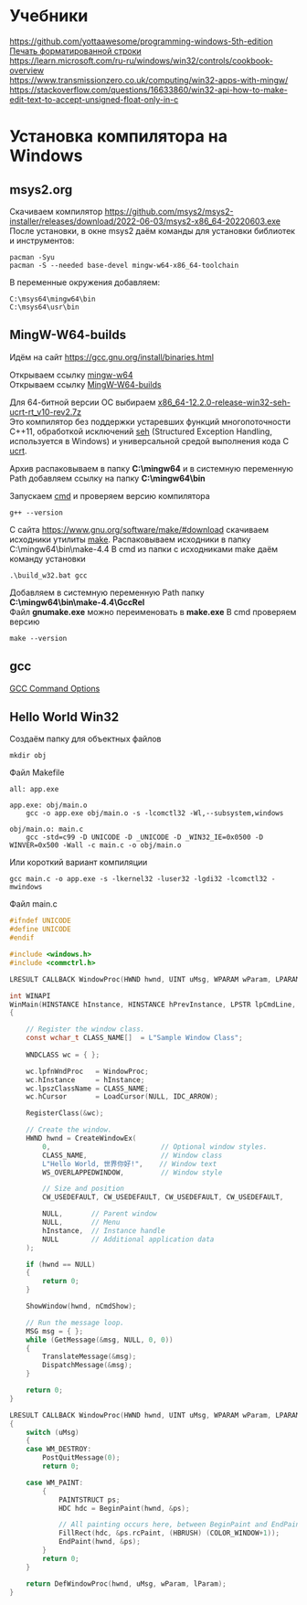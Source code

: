 # Учебники
https://github.com/yottaawesome/programming-windows-5th-edition  
[Печать форматированной строки](https://learn.microsoft.com/en-us/cpp/c-runtime-library/reference/sprintf-s-sprintf-s-l-swprintf-s-swprintf-s-l?view=msvc-170)  
https://learn.microsoft.com/ru-ru/windows/win32/controls/cookbook-overview  
https://www.transmissionzero.co.uk/computing/win32-apps-with-mingw/  
https://stackoverflow.com/questions/16633860/win32-api-how-to-make-edit-text-to-accept-unsigned-float-only-in-c  

# Установка компилятора на Windows

## msys2.org
Скачиваем компилятор
https://github.com/msys2/msys2-installer/releases/download/2022-06-03/msys2-x86_64-20220603.exe
После установки, в окне msys2 даём команды для установки библиотек и инструментов:
```
pacman -Syu
pacman -S --needed base-devel mingw-w64-x86_64-toolchain
```
В переменные окружения добавляем:
```
C:\msys64\mingw64\bin
C:\msys64\usr\bin
```

## MingW-W64-builds
Идём на сайт https://gcc.gnu.org/install/binaries.html  

Открываем ссылку [mingw-w64](https://www.mingw-w64.org/downloads/)  
Открываем ссылку [MingW-W64-builds](https://github.com/niXman/mingw-builds-binaries/releases)  

Для 64-битной версии ОС выбираем [x86_64-12.2.0-release-win32-seh-ucrt-rt_v10-rev2.7z](https://github.com/niXman/mingw-builds-binaries/releases/download/12.2.0-rt_v10-rev2/x86_64-12.2.0-release-win32-seh-ucrt-rt_v10-rev2.7z)  
Это компилятор без поддержки устаревших функций многопоточности С++11, обработкой исключений [seh](https://learn.microsoft.com/en-us/cpp/cpp/structured-exception-handling-c-cpp?view=msvc-170) (Structured Exception Handling, используется в Windows) и универсальной средой выполнения кода C [ucrt](https://support.microsoft.com/en-us/topic/update-for-universal-c-runtime-in-windows-c0514201-7fe6-95a3-b0a5-287930f3560c).

Архив распаковываем в папку **C:\mingw64** и в системную переменную Path добавляем ссылку на папку **C:\mingw64\bin**

Запускаем [cmd](https://learn.microsoft.com/ru-ru/windows-server/administration/windows-commands/cmd) и проверяем версию компилятора
```
g++ --version
```

С сайта https://www.gnu.org/software/make/#download скачиваем исходники утилиты [make](https://ftp.gnu.org/gnu/make/make-4.4.tar.lz).
Распаковываем исходники в папку C:\mingw64\bin\make-4.4
В cmd из папки с исходниками make даём команду установки
 ```
 .\build_w32.bat gcc
```

Добавляем в системную переменную Path папку **C:\mingw64\bin\make-4.4\GccRel**  
Файл **gnumake.exe** можно переименовать в **make.exe**
В сmd проверяем версию
```
make --version
```
## gcc
[GCC Command Options](https://gcc.gnu.org/onlinedocs/gcc/Invoking-GCC.html)  

## Hello World Win32
Создаём папку для объектных файлов
```
mkdir obj
```
Файл Makefile
```make
all: app.exe

app.exe: obj/main.o
	gcc -o app.exe obj/main.o -s -lcomctl32 -Wl,--subsystem,windows

obj/main.o: main.c
	gcc -std=c99 -D UNICODE -D _UNICODE -D _WIN32_IE=0x0500 -D WINVER=0x500 -Wall -c main.c -o obj/main.o
```
Или короткий вариант компиляции
```
gcc main.c -o app.exe -s -lkernel32 -luser32 -lgdi32 -lcomctl32 -mwindows
```

Файл main.c
```c
#ifndef UNICODE
#define UNICODE
#endif 

#include <windows.h>
#include <commctrl.h>

LRESULT CALLBACK WindowProc(HWND hwnd, UINT uMsg, WPARAM wParam, LPARAM lParam);

int WINAPI
WinMain(HINSTANCE hInstance, HINSTANCE hPrevInstance, LPSTR lpCmdLine, int nCmdShow)
{

    // Register the window class.
    const wchar_t CLASS_NAME[]  = L"Sample Window Class";
    
    WNDCLASS wc = { };

    wc.lpfnWndProc   = WindowProc;
    wc.hInstance     = hInstance;
    wc.lpszClassName = CLASS_NAME;
    wc.hCursor       = LoadCursor(NULL, IDC_ARROW);

    RegisterClass(&wc);

    // Create the window.
    HWND hwnd = CreateWindowEx(
        0,                           // Optional window styles.
        CLASS_NAME,                  // Window class
        L"Hello World, 世界你好!",    // Window text
        WS_OVERLAPPEDWINDOW,         // Window style

        // Size and position
        CW_USEDEFAULT, CW_USEDEFAULT, CW_USEDEFAULT, CW_USEDEFAULT,

        NULL,       // Parent window    
        NULL,       // Menu
        hInstance,  // Instance handle
        NULL        // Additional application data
    );

    if (hwnd == NULL)
    {
        return 0;
    }

    ShowWindow(hwnd, nCmdShow);

    // Run the message loop.
    MSG msg = { };
    while (GetMessage(&msg, NULL, 0, 0))
    {
        TranslateMessage(&msg);
        DispatchMessage(&msg);
    }

    return 0;
}

LRESULT CALLBACK WindowProc(HWND hwnd, UINT uMsg, WPARAM wParam, LPARAM lParam)
{
    switch (uMsg)
    {
    case WM_DESTROY:
        PostQuitMessage(0);
        return 0;

    case WM_PAINT:
        {
            PAINTSTRUCT ps;
            HDC hdc = BeginPaint(hwnd, &ps);

            // All painting occurs here, between BeginPaint and EndPaint.
            FillRect(hdc, &ps.rcPaint, (HBRUSH) (COLOR_WINDOW+1));
            EndPaint(hwnd, &ps);
        }
        return 0;
    }

    return DefWindowProc(hwnd, uMsg, wParam, lParam);
}
```

